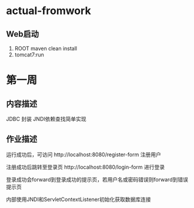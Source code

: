 # actual-fromwork

## Web启动
1. ROOT maven  clean <next> install
2. tomcat7:run

# 第一周
## 内容描述
JDBC 封装
JNDI依赖查找简单实现
## 作业描述
运行成功后，可访问 http://localhost:8080/register-form 注册用户

注册成功后跳转至登录页 http://localhost:8080/login-form 进行登录

登录成功会forward到登录成功的提示页，若用户名或密码错误则forward到错误提示页

内部使用JNDI和ServletContextListener初始化获取数据库连接